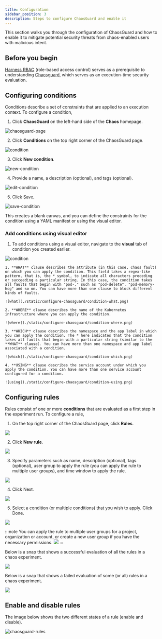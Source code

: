 ```yaml
---
title: Configuration
sidebar_position: 3
description: Steps to configure ChaosGuard and enable it
---
```

This section walks you through the configuration of ChaosGuard and how to enable it to mitigate potential security threats from chaos-enabled users with malicious intent.

## Before you begin

[Harness RBAC](./introduction-to-chaosguard) (role-based access control) serves as a prerequisite to understanding [Chaosguard](./chaosguard-concepts), which serves as an execution-time security evaluation. 

## Configuring conditions
Conditions describe a set of constraints that are applied to an execution context. To configure a condition,

1. Click **ChaosGuard** on the left-hand side of the **Chaos** homepage.

![chaosguard-page](./static/configure-chaosguard/chaosguard-page.png)

2. Click **Conditions** on the top right corner of the ChaosGuard page. 

![condition](./static/configure-chaosguard/new-condition-chaosguard.png)

3. Click **New condition**.

![new-condition](./static/configure-chaosguard/new-condition.png)

4. Provide a name, a description (optional), and tags (optional).

![edit-condition](./static/configure-chaosguard/edit-condition.png)

5. Click Save.

![save-condition](./static/configure-chaosguard/save-condition.png)

This creates a blank canvas, and you can define the constraints for the condition using a YAML manifest or using the visual editor. 

### Add conditions using visual editor

1. To add conditions using a visual editor, navigate to the **visual** tab of condition you created earlier. 

![condition](./static/configure-chaosguard/condition-create.png)

	1. **WHAT** clause describes the attribute (in this case, chaos fault) on which you can apply the condition. This field takes a regex-like pattern, that is, the * symbol, to indicate all characters preceding or succeeding a particular string. In this case, the condition takes all faults that begin with "pod-," such as "pod-delete", "pod-memory-hog" and so on. You can have more than one clause to block different kinds of faults.

	![what](./static/configure-chaosguard/condition-what.png)

	2. **WHERE** clause describes the name of the Kubernetes infrastructure where you can apply the condition. 

	![where](./static/configure-chaosguard/condition-where.png)

	3. **WHICH** clause describes the namespace and the app label in which you can apply the condition. The * here indicates that the condition takes all faults that begin with a particular string (similar to the **WHAT** clause). You can have more than one namespace and app label associated with a condition.

	![which](./static/configure-chaosguard/condition-which.png)

	4. **USING** clause describes the service account under which you apply the condition. You can have more than one service account configured for a condition.

	![using](./static/configure-chaosguard/condition-using.png)

## Configuring rules

Rules consist of one or more **conditions** that are evaluated as a first step in the experiment run. To configure a rule,

1. On the top right corner of the ChaosGuard page, click **Rules**.

![](./static/configure-chaosguard/new-rule-select.png)

2. Click **New rule**.

![](./static/configure-chaosguard/new-rule.png)

3. Specify parameters such as name, description (optional), tags (optional), user group to apply the rule (you can apply the rule to multiple user groups), and time window to apply the rule.

![](./static/configure-chaosguard/add-params-rule.png)

4. Click Next.

![](./static/configure-chaosguard/click-next.png)

5. Select a condition (or multiple conditions) that you wish to apply. Click Done.

![](./static/configure-chaosguard/select-condition.png)

:::note
You can apply the rule to multiple user groups for a project, organization or account, or create a new user group if you have the necessary permissions.
![](./static/configure-chaosguard/select-multiple-user-groups.png)
:::

Below is a snap that shows a successful evaluation of all the rules in a chaos experiment.

![](./static/configure-chaosguard/rule-evaluation-pass.png)

Below is a snap that shows a failed evaluation of some (or all) rules in a chaos experiment.

![](./static/configure-chaosguard/rule-evaluation-fail.png)

## Enable and disable rules

The image below shows the two different states of a rule (enable and disable).

![chaosguard-rules](./static/configure-chaosguard/chaosguard-rules.png)

